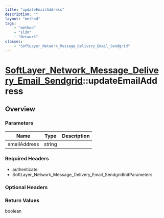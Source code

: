 ```yaml
---
title: "updateEmailAddress"
description: ""
layout: "method"
tags:
    - "method"
    - "sldn"
    - "Network"
classes:
    - "SoftLayer_Network_Message_Delivery_Email_Sendgrid"
---
```

# [SoftLayer_Network_Message_Delivery_Email_Sendgrid](/reference/services/SoftLayer_Network_Message_Delivery_Email_Sendgrid)::updateEmailAddress




## Overview 


### Parameters 
|Name | Type | Description |
| --- | --- | --- |
|emailAddress| string| |


### Required Headers
* authenticate
* SoftLayer_Network_Message_Delivery_Email_SendgridInitParameters

### Optional Headers

### Return Values
boolean

